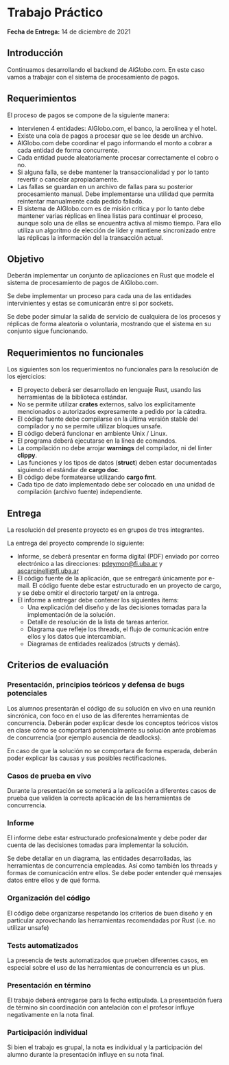 # Trabajo Práctico

**Fecha de Entrega:** 14 de diciembre de 2021

## Introducción

Continuamos desarrollando el backend de <em>AlGlobo.com</em>. En este caso vamos a trabajar con el sistema de procesamiento de pagos.

## Requerimientos

El proceso de pagos se compone de la siguiente manera:

- Intervienen 4 entidades: AlGlobo.com, el banco, la aerolínea y el hotel.
- Existe una cola de pagos a procesar que se lee desde un archivo.
- AlGlobo.com debe coordinar el pago informando el monto a cobrar a cada entidad de forma concurrente.
- Cada entidad puede aleatoriamente procesar correctamente el cobro o no.
- Si alguna falla, se debe mantener la transaccionalidad y por lo tanto revertir o cancelar apropiadamente.
- Las fallas se guardan en un archivo de fallas para su posterior procesamiento manual. Debe implementarse una utilidad que permita reintentar manualmente cada pedido fallado.
- El sistema de AlGlobo.com es de misión crítica y por lo tanto debe mantener varias réplicas en línea listas para continuar el proceso, aunque solo una de ellas se encuentra activa al mismo tiempo. Para ello utiliza un algoritmo de elección de líder y mantiene sincronizado entre las réplicas la información del la transacción actual.

## Objetivo

Deberán implementar un conjunto de aplicaciones en Rust que modele el sistema de procesamiento de pagos de AlGlobo.com.

Se debe implementar un proceso para cada una de las entidades intervinientes y estas se comunicarán entre sí por sockets.

Se debe poder simular la salida de servicio de cualquiera de los procesos y réplicas de forma aleatoria o voluntaria, mostrando que el sistema en su conjunto sigue funcionando.

## Requerimientos no funcionales

Los siguientes son los requerimientos no funcionales para la resolución de los ejercicios:

- El proyecto deberá ser desarrollado en lenguaje Rust, usando las herramientas de la biblioteca estándar.
- No se permite utilizar **crates** externos, salvo los explícitamente mencionados o autorizados expresamente a pedido por la cátedra.
- El código fuente debe compilarse en la última versión stable del compilador y no se permite utilizar bloques unsafe.
- El código deberá funcionar en ambiente Unix / Linux.
- El programa deberá ejecutarse en la línea de comandos.
- La compilación no debe arrojar **warnings** del compilador, ni del linter **clippy**.
- Las funciones y los tipos de datos (**struct**) deben estar documentadas siguiendo el estándar de **cargo doc**.
- El código debe formatearse utilizando **cargo fmt**.
- Cada tipo de dato implementado debe ser colocado en una unidad de compilación (archivo fuente) independiente.

## Entrega

La resolución del presente proyecto es en grupos de tres integrantes.

La entrega del proyecto comprende lo siguiente:

- Informe, se deberá presentar en forma digital (PDF) enviado por correo electrónico a las direcciones: pdeymon@fi.uba.ar y ascarpinelli@fi.uba.ar
- El código fuente de la aplicación, que se entregará únicamente por e-mail. El código fuente debe estar estructurado en un proyecto de cargo, y se debe omitir el directorio target/ en la entrega.
- El informe a entregar debe contener los siguientes items:
  - Una explicación del diseño y de las decisiones tomadas para la implementación de la solución.
  - Detalle de resolución de la lista de tareas anterior.
  - Diagrama que refleje los threads, el flujo de comunicación entre ellos y los datos que intercambian.
  - Diagramas de entidades realizados (structs y demás).

## Criterios de evaluación

### Presentación, principios teóricos y defensa de bugs potenciales

Los alumnos presentarán el código de su solución en vivo en una reunión sincrónica, con foco en el uso de las diferentes herramientas de concurrencia. Deberán poder explicar desde los conceptos teóricos vistos en clase cómo se comportará potencialmente su solución ante problemas de concurrencia (por ejemplo ausencia de deadlocks).

En caso de que la solución no se comportara de forma esperada, deberán poder explicar las causas y sus posibles rectificaciones.

### Casos de prueba en vivo

Durante la presentación se someterá a la aplicación a diferentes casos de prueba que validen la correcta aplicación de las herramientas de concurrencia.

### Informe

El informe debe estar estructurado profesionalmente y debe poder dar cuenta de las decisiones tomadas para implementar la solución.

Se debe detallar en un diagrama, las entidades desarrolladas, las herramientas de concurrencia empleadas. Así como también los threads y formas de comunicación entre ellos. Se debe poder entender qué mensajes datos entre ellos y de qué forma.

### Organización del código

El código debe organizarse respetando los criterios de buen diseño y en particular aprovechando las herramientas recomendadas por Rust (i.e. no utilizar unsafe)

### Tests automatizados

La presencia de tests automatizados que prueben diferentes casos, en especial sobre el uso de las herramientas de concurrencia es un plus.

### Presentación en término

El trabajo deberá entregarse para la fecha estipulada. La presentación fuera de término sin coordinación con antelación con el profesor influye negativamente en la nota final.

### Participación individual

Si bien el trabajo es grupal, la nota es individual y la participación del alumno durante la presentación influye en su nota final.

